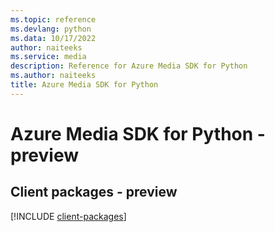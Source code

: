 ```yaml
---
ms.topic: reference
ms.devlang: python
ms.data: 10/17/2022
author: naiteeks
ms.service: media
description: Reference for Azure Media SDK for Python
ms.author: naiteeks
title: Azure Media SDK for Python
---
```

# Azure Media SDK for Python - preview

## Client packages - preview
[!INCLUDE [client-packages](media-client-index.md)]